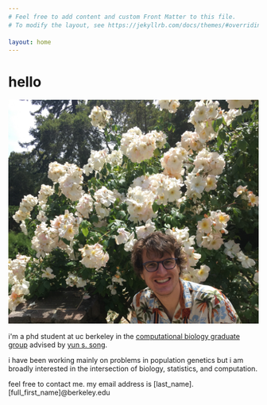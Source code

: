 ```yaml
---
# Feel free to add content and custom Front Matter to this file.
# To modify the layout, see https://jekyllrb.com/docs/themes/#overriding-theme-defaults

layout: home
---
```


# hello

![cheesin at the berkeley rose garden](/assets/cheesin.jpg)

i'm a phd student at uc berkeley in the
[computational biology graduate group](http://ccb.berkeley.edu)
advised by [yun s. song](https://people.eecs.berkeley.edu/~yss/).


i have been working mainly on problems in population genetics but i am broadly
interested in the intersection of biology, statistics, and computation.


feel free to contact me.
my email address is [last_name].[full_first_name]@berkeley.edu
